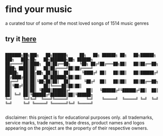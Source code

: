 # find your music

a curated tour of some of the most loved songs of 1514 music genres

## try it [here](https://richard512.github.io/findyourmusic/)

```

███████╗██╗███╗   ██╗██████╗     ██╗   ██╗ ██████╗ ██╗   ██╗██████╗     ███╗   ███╗██╗   ██╗███████╗██╗ ██████╗
██╔════╝██║████╗  ██║██╔══██╗    ╚██╗ ██╔╝██╔═══██╗██║   ██║██╔══██╗    ████╗ ████║██║   ██║██╔════╝██║██╔════╝
█████╗  ██║██╔██╗ ██║██║  ██║     ╚████╔╝ ██║   ██║██║   ██║██████╔╝    ██╔████╔██║██║   ██║███████╗██║██║     
██╔══╝  ██║██║╚██╗██║██║  ██║      ╚██╔╝  ██║   ██║██║   ██║██╔══██╗    ██║╚██╔╝██║██║   ██║╚════██║██║██║     
██║     ██║██║ ╚████║██████╔╝       ██║   ╚██████╔╝╚██████╔╝██║  ██║    ██║ ╚═╝ ██║╚██████╔╝███████║██║╚██████╗
╚═╝     ╚═╝╚═╝  ╚═══╝╚═════╝        ╚═╝    ╚═════╝  ╚═════╝ ╚═╝  ╚═╝    ╚═╝     ╚═╝ ╚═════╝ ╚══════╝╚═╝ ╚═════╝
                                                                                                               
```

disclaimer: this project is for educational purposes only. all trademarks, service marks, trade names, trade dress, product names and logos appearing on the project are the property of their respective owners.
